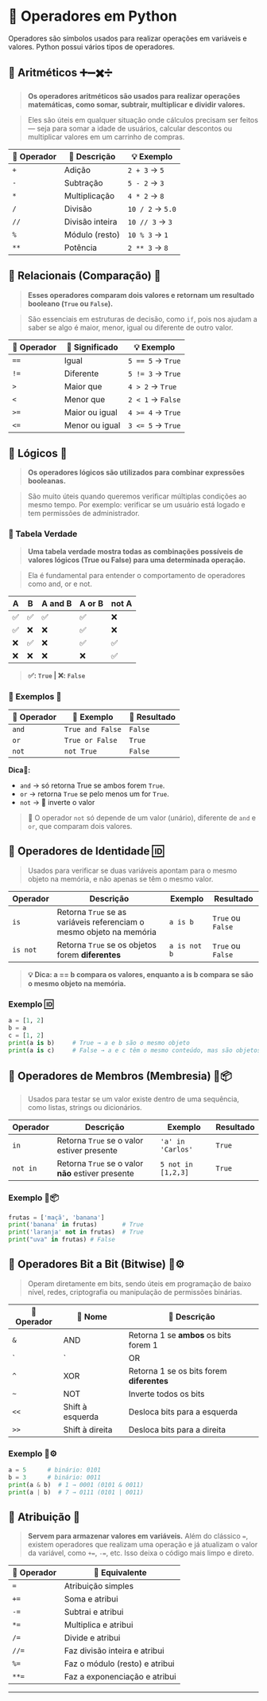 # 🔢 Operadores em Python

Operadores são símbolos usados para realizar operações em variáveis e valores. Python possui vários tipos de operadores.

## 🔹 Aritméticos ➕➖✖️➗

> **Os operadores aritméticos são usados para realizar operações matemáticas, como somar, subtrair, multiplicar e dividir valores.**

> Eles são úteis em qualquer situação onde cálculos precisam ser feitos — seja para somar a idade de usuários, calcular descontos ou multiplicar valores em um carrinho de compras.

| 🧮 Operador | 📝 Descrição | 💡 Exemplo |
|------------|--------------|------------|
| `+` | Adição | `2 + 3` → `5` |
| `-` | Subtração | `5 - 2` → `3` |
| `*` | Multiplicação | `4 * 2` → `8` |
| `/` | Divisão | `10 / 2` → `5.0` |
| `//` | Divisão inteira | `10 // 3` → `3` |
| `%` | Módulo (resto) | `10 % 3` → `1` |
| `**` | Potência | `2 ** 3` → `8` |

## 🔹 Relacionais (Comparação) 🔎

> **Esses operadores comparam dois valores e retornam um resultado booleano (``True`` ou ``False``).** 

> São essenciais em estruturas de decisão, como ``if``, pois nos ajudam a saber se algo é maior, menor, igual ou diferente de outro valor.

| 🔁 Operador | 🤔 Significado | 💡 Exemplo |
|------------|----------------|------------|
| `==` | Igual | `5 == 5` → `True` |
| `!=` | Diferente | `5 != 3` → `True` |
| `>` | Maior que | `4 > 2` → `True` |
| `<` | Menor que | `2 < 1` → `False` |
| `>=` | Maior ou igual | `4 >= 4` → `True` |
| `<=` | Menor ou igual | `3 <= 5` → `True` |

## 🔹 Lógicos 🔗

> **Os operadores lógicos são utilizados para combinar expressões booleanas.**

> São muito úteis quando queremos verificar múltiplas condições ao mesmo tempo. Por exemplo: verificar se um usuário está logado e tem permissões de administrador.

### 📘 Tabela Verdade

> **Uma tabela verdade mostra todas as combinações possíveis de valores lógicos (True ou False) para uma determinada operação.**

> Ela é fundamental para entender o comportamento de operadores como and, or e not.

| A | B | A and B | A or B | not A |
|---|---|----------|---------|--------|
| ✅ | ✅ | ✅ | ✅ | ❌ |
| ✅ | ❌ | ❌ | ✅ | ❌ |
| ❌ | ✅ | ❌ | ✅ | ✅ |
| ❌ | ❌ | ❌ | ❌ | ✅ |

> **✅: ``True`` | ❌: ``False``**

### 🔹 Exemplos 🔗

| 🔣 Operador | 💬 Exemplo | 🎯 Resultado |
|-------------|------------|--------------|
| `and` | `True and False` | `False` |
| `or` | `True or False` | `True` |
| `not` | `not True` | `False` |

**Dica🔎:**

- ``and`` -> só retorna True se ambos forem ``True``.
- ``or`` -> retorna ``True`` se pelo menos um for ``True``.
- ``not`` -> 🔁 inverte o valor

> 📌 O operador `not` só depende de um valor (unário), diferente de `and` e `or`, que comparam dois valores.

## 🔹 Operadores de Identidade 🆔

> Usados para verificar se duas variáveis apontam para o mesmo objeto na memória, e não apenas se têm o mesmo valor.

| Operador | Descrição | Exemplo | Resultado |
|----------|-----------|---------|-----------|
| `is`     | Retorna `True` se as variáveis referenciam o mesmo objeto na memória | `a is b` | `True` ou `False` |
| `is not` | Retorna `True` se os objetos forem **diferentes** | `a is not b` | `True` ou `False` |

> **💡 Dica: a == b compara os valores, enquanto a is b compara se são o mesmo objeto na memória.**



### Exemplo 🆔

```python
a = [1, 2]
b = a
c = [1, 2]
print(a is b)     # True → a e b são o mesmo objeto
print(a is c)     # False → a e c têm o mesmo conteúdo, mas são objetos diferentes
```

## 🔹 Operadores de Membros (Membresia) 🔎📦

> Usados para testar se um valor existe dentro de uma sequência, como listas, strings ou dicionários.

| Operador | Descrição | Exemplo | Resultado |
|----------|-----------|---------|-----------|
| `in`     | Retorna `True` se o valor estiver presente | `'a' in 'Carlos'` | `True` |
| `not in` | Retorna `True` se o valor **não** estiver presente | `5 not in [1,2,3]` | `True` |

### Exemplo 🔎📦 

```python
frutas = ['maçã', 'banana']
print('banana' in frutas)       # True
print('laranja' not in frutas)  # True
print("uva" in frutas) # False
```

## 🔹 Operadores Bit a Bit (Bitwise) 🧠⚙️

> Operam diretamente em bits, sendo úteis em programação de baixo nível, redes, criptografia ou manipulação de permissões binárias.

| 🔢 Operador | 📛 Nome | 💬 Descrição |
|-------------|---------|---------------|
| `&` | AND | Retorna 1 se **ambos** os bits forem 1 |
| `|` | OR | Retorna 1 se **algum** bit for 1 |
| `^` | XOR | Retorna 1 se os bits forem **diferentes** |
| `~` | NOT | Inverte todos os bits |
| `<<` | Shift à esquerda | Desloca bits para a esquerda |
| `>>` | Shift à direita | Desloca bits para a direita |

### Exemplo 🧠⚙️

```python
a = 5      # binário: 0101
b = 3      # binário: 0011
print(a & b)  # 1 → 0001 (0101 & 0011)
print(a | b)  # 7 → 0111 (0101 | 0011)
```

## 🔹 Atribuição 📝

> **Servem para armazenar valores em variáveis.** Além do clássico ``=``, existem operadores que realizam uma operação e já atualizam o valor da variável, como ``+=``, ``-=``, etc. Isso deixa o código mais limpo e direto.

| 🔢 Operador | 🟰 Equivalente |
|----------|-------------|
| `=` | Atribuição simples |
| `+=` | Soma e atribui |
| `-=` | Subtrai e atribui |
| `*=` | Multiplica e atribui |
| `/=` | Divide e atribui |
| `//=` | Faz divisão inteira e atribui|
| `%=` | Faz o módulo (resto) e atribui |
| `**=` | Faz a exponenciação e atribui |

---